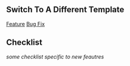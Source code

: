 ## Switch To A Different Template
[Feature](#?template=feature.md) [Bug Fix](#?template=bug.md)

## Checklist
_some checklist specific to new feautres_

